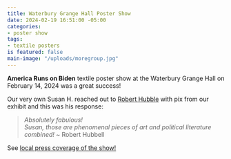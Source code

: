 ```yaml
---
title: Waterbury Grange Hall Poster Show
date: 2024-02-19 16:51:00 -05:00
categories:
- poster show
tags:
- textile posters
is featured: false
main-image: "/uploads/moregroup.jpg"
---
```


**America Runs on Biden** textile poster show at the Waterbury Grange Hall on February 14, 2024 was a great success!



Our very own Susan H. reached out to [Robert Hubble](https://roberthubbell.substack.com/) with pix from our exhibit and this was his response: 

> *Absolutely fabulous!  
Susan, those are phenomenal pieces of art and political literature combined!*
~ Robert Hubbell

See [local press coverage of the show!](https://www.waterburyroundabout.org/community-archive/uh4wnfzw6pnmtq9h17zzy6v2x0t9ln)